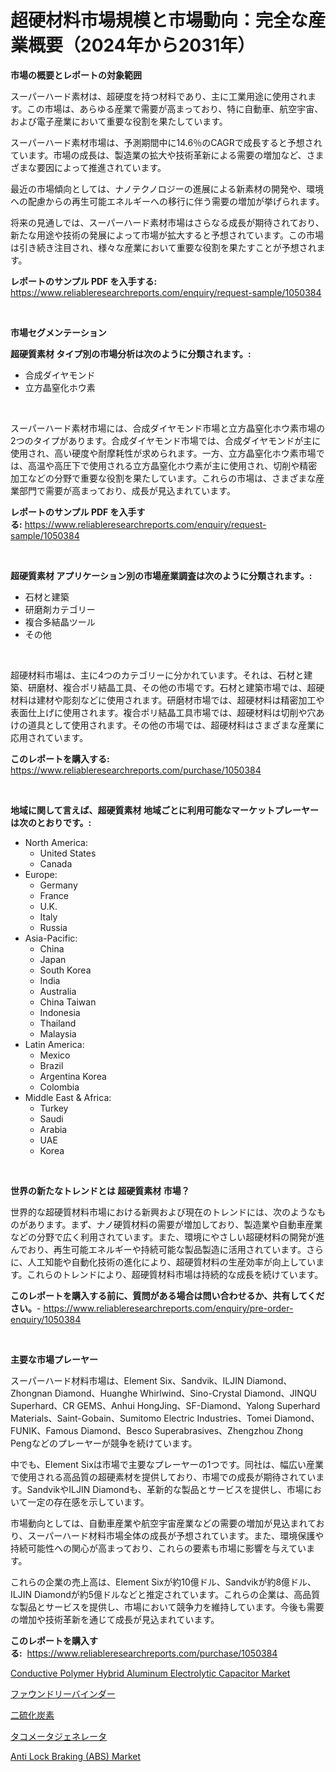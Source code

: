 <p><h1>超硬材料市場規模と市場動向：完全な産業概要（2024年から2031年）</h1></p><p><strong>市場の概要とレポートの対象範囲</strong></p>
<p><p>スーパーハード素材は、超硬度を持つ材料であり、主に工業用途に使用されます。この市場は、あらゆる産業で需要が高まっており、特に自動車、航空宇宙、および電子産業において重要な役割を果たしています。</p><p>スーパーハード素材市場は、予測期間中に14.6％のCAGRで成長すると予想されています。市場の成長は、製造業の拡大や技術革新による需要の増加など、さまざまな要因によって推進されています。</p><p>最近の市場傾向としては、ナノテクノロジーの進展による新素材の開発や、環境への配慮からの再生可能エネルギーへの移行に伴う需要の増加が挙げられます。</p><p>将来の見通しでは、スーパーハード素材市場はさらなる成長が期待されており、新たな用途や技術の発展によって市場が拡大すると予想されています。この市場は引き続き注目され、様々な産業において重要な役割を果たすことが予想されます。</p></p>
<p><strong>レポートのサンプル PDF を入手する:</strong> <a href="https://www.reliableresearchreports.com/enquiry/request-sample/1050384">https://www.reliableresearchreports.com/enquiry/request-sample/1050384</a></p>
<p>&nbsp;</p>
<p><strong>市場セグメンテーション</strong></p>
<p><strong>超硬質素材 タイプ別の市場分析は次のように分類されます。:</strong></p>
<p><ul><li>合成ダイヤモンド</li><li>立方晶窒化ホウ素</li></ul></p>
<p>&nbsp;</p>
<p><p>スーパーハード素材市場には、合成ダイヤモンド市場と立方晶窒化ホウ素市場の2つのタイプがあります。合成ダイヤモンド市場では、合成ダイヤモンドが主に使用され、高い硬度や耐摩耗性が求められます。一方、立方晶窒化ホウ素市場では、高温や高圧下で使用される立方晶窒化ホウ素が主に使用され、切削や精密加工などの分野で重要な役割を果たしています。これらの市場は、さまざまな産業部門で需要が高まっており、成長が見込まれています。</p></p>
<p><strong>レポートのサンプル PDF を入手する:</strong>&nbsp;<a href="https://www.reliableresearchreports.com/enquiry/request-sample/1050384">https://www.reliableresearchreports.com/enquiry/request-sample/1050384</a></p>
<p>&nbsp;</p>
<p><strong> 超硬質素材 アプリケーション別の市場産業調査は次のように分類されます。:</strong></p>
<p><ul><li>石材と建築</li><li>研磨剤カテゴリー</li><li>複合多結晶ツール</li><li>その他</li></ul></p>
<p>&nbsp;</p>
<p><p>超硬材料市場は、主に4つのカテゴリーに分かれています。それは、石材と建築、研磨材、複合ポリ結晶工具、その他の市場です。石材と建築市場では、超硬材料は建材や彫刻などに使用されます。研磨材市場では、超硬材料は精密加工や表面仕上げに使用されます。複合ポリ結晶工具市場では、超硬材料は切削や穴あけの道具として使用されます。その他の市場では、超硬材料はさまざまな産業に応用されています。</p></p>
<p><strong>このレポートを購入する:</strong>&nbsp; <a href="https://www.reliableresearchreports.com/purchase/1050384">https://www.reliableresearchreports.com/purchase/1050384</a></p>
<p>&nbsp;</p>
<p><strong>地域に関して言えば、超硬質素材 地域ごとに利用可能なマーケットプレーヤーは次のとおりです。:</strong></p>
<p><ul>
    <li>
        North America:
        <ul>
            <li>United States</li>
            <li>Canada</li>
        </ul>
    </li>
    <li>
        Europe:
        <ul>
            <li>Germany</li>
            <li>France</li>
            <li>U.K.</li>
            <li>Italy</li>
            <li>Russia</li>
        </ul>
    </li>
    <li>
        Asia-Pacific:
        <ul>
            <li>China</li>
            <li>Japan</li>
            <li>South Korea</li>
            <li>India</li>
            <li>Australia</li>
            <li>China Taiwan</li>
            <li>Indonesia</li>
            <li>Thailand</li>
            <li>Malaysia</li>
        </ul>
    </li>
    <li>
        Latin America:
        <ul>
            <li>Mexico</li>
            <li>Brazil</li>
            <li>Argentina Korea</li>
            <li>Colombia</li>
        </ul>
    </li>
    <li>
        Middle East & Africa:
        <ul>
            <li>Turkey</li>
            <li>Saudi</li>
            <li>Arabia</li>
            <li>UAE</li>
            <li>Korea</li>
        </ul>
    </li>
    </ul></p>
<p>&nbsp;</p>
<p><strong>世界の新たなトレンドとは 超硬質素材 市場？</strong></p>
<p><p>世界的な超硬質材料市場における新興および現在のトレンドには、次のようなものがあります。まず、ナノ硬質材料の需要が増加しており、製造業や自動車産業などの分野で広く利用されています。また、環境にやさしい超硬材料の開発が進んでおり、再生可能エネルギーや持続可能な製品製造に活用されています。さらに、人工知能や自動化技術の進化により、超硬質材料の生産効率が向上しています。これらのトレンドにより、超硬質材料市場は持続的な成長を続けています。</p></p>
<p><strong>このレポートを購入する前に、質問がある場合は問い合わせるか、共有してください。</strong>- <a href="https://www.reliableresearchreports.com/enquiry/pre-order-enquiry/1050384">https://www.reliableresearchreports.com/enquiry/pre-order-enquiry/1050384</a></p>
<p>&nbsp;</p>
<p><strong>主要な市場プレーヤー</strong></p>
<p><p>スーパーハード材料市場は、Element Six、Sandvik、ILJIN Diamond、Zhongnan Diamond、Huanghe Whirlwind、Sino-Crystal Diamond、JINQU Superhard、CR GEMS、Anhui HongJing、SF-Diamond、Yalong Superhard Materials、Saint-Gobain、Sumitomo Electric Industries、Tomei Diamond、FUNIK、Famous Diamond、Besco Superabrasives、Zhengzhou Zhong Pengなどのプレーヤーが競争を続けています。</p><p>中でも、Element Sixは市場で主要なプレーヤーの1つです。同社は、幅広い産業で使用される高品質の超硬素材を提供しており、市場での成長が期待されています。SandvikやILJIN Diamondも、革新的な製品とサービスを提供し、市場において一定の存在感を示しています。</p><p>市場動向としては、自動車産業や航空宇宙産業などの需要の増加が見込まれており、スーパーハード材料市場全体の成長が予想されています。また、環境保護や持続可能性への関心が高まっており、これらの要素も市場に影響を与えています。</p><p>これらの企業の売上高は、Element Sixが約10億ドル、Sandvikが約8億ドル、ILJIN Diamondが約5億ドルなどと推定されています。これらの企業は、高品質な製品とサービスを提供し、市場において競争力を維持しています。今後も需要の増加や技術革新を通じて成長が見込まれています。</p></p>
<p><strong>このレポートを購入する:</strong>&nbsp;&nbsp;<a href="https://www.reliableresearchreports.com/purchase/1050384">https://www.reliableresearchreports.com/purchase/1050384</a></p>
<p><p><a href="https://github.com/markusgodoy/Market-Research-Report-List-2/blob/main/conductive-polymer-hybrid-aluminum-electrolytic-capacitor-market.md">Conductive Polymer Hybrid Aluminum Electrolytic Capacitor Market</a></p><p><a href="https://github.com/zjkmgcs938405/Market-Research-Report-List-1/blob/main/374765315571.md">ファウンドリーバインダー</a></p><p><a href="https://medium.com/@demarcuskuhlman/%E7%82%AD%E4%BA%8C%E7%A1%AB%E5%8C%96%E7%82%AD%E5%B8%82%E5%A0%B4%E5%88%86%E6%9E%90-%E3%81%9D%E3%81%AEcagr-%E5%B8%82%E5%A0%B4%E3%82%BB%E3%82%B0%E3%83%A1%E3%83%B3%E3%83%86%E3%83%BC%E3%82%B7%E3%83%A7%E3%83%B3-%E3%81%8A%E3%82%88%E3%81%B3%E4%B8%96%E7%95%8C%E7%9A%84%E3%81%AA%E6%A5%AD%E7%95%8C%E6%A6%82%E8%A6%81-e36717361830">二硫化炭素</a></p><p><a href="https://medium.com/@reyeshowell655/tachometer-generators-%E3%83%9E%E3%83%BC%E3%82%B1%E3%83%83%E3%83%88%E5%B1%95%E6%9C%9B-%E6%A5%AD%E7%95%8C%E6%A6%82%E8%A6%81%E3%81%A8%E4%BA%88%E6%B8%AC-2024%E5%B9%B4%E3%81%8B%E3%82%892031%E5%B9%B4-1d79019aedc1">タコメータジェネレータ</a></p><p><a href="https://issuu.com/reportprime-2/docs/anti-lock-braking-abs-market-size-2030.pptx">Anti Lock Braking (ABS) Market</a></p></p>